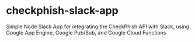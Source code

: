 # checkphish-slack-app
Simple Node Slack App for integrating the CheckPhish API with Slack, using Google App Engine, Google Pub/Sub, and Google Cloud Functions
